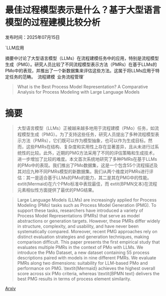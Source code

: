 # 最佳过程模型表示是什么？基于大型语言模型的过程建模比较分析

发布时间：2025年07月15日

`LLM应用

摘要中讨论了大型语言模型（LLMs）在流程建模任务中的应用，特别是流程模型生成（PMG）。研究人员比较了不同流程模型表示方法（PMRs）在基于LLMs的PMo中的表现，并推出了一个新数据集来评估这些方法。这属于将LLMs应用于特定任务的范畴。` `流程建模` `业务流程管理`

> What is the Best Process Model Representation? A Comparative Analysis for Process Modeling with Large Language Models

# 摘要

> 大型语言模型（LLMs）正被越来越多地用于流程建模（PMo）任务，如流程模型生成（PMG）。为了支持这些任务，研究人员提出了多种流程模型表示方法（PMRs），它们既可以作为模型抽象，也可以作为生成目标。然而，这些PMRs在结构、复杂度和实用性上存在显著差异，且从未进行过系统性的比较。此外，近期的PMG方法采用了不同的评估策略和生成技术，进一步增加了比较的难度。本文首次系统地研究了多种PMRs在基于LLMs的PMo中的表现。我们推出了PMo数据集，这是一个包含55个流程描述及其对应九种不同PMRs模型的新数据集。我们从两个维度对PMRs进行评估：其一是适合基于LLMs的PMo的能力，其二是其在PMG中的性能。	extit{Mermaid}在六个PMo标准中表现最佳，而	extit{BPMN文本}在流程元素相似性方面提供了最优的PMG结果。

> Large Language Models (LLMs) are increasingly applied for Process Modeling (PMo) tasks such as Process Model Generation (PMG). To support these tasks, researchers have introduced a variety of Process Model Representations (PMRs) that serve as model abstractions or generation targets. However, these PMRs differ widely in structure, complexity, and usability, and have never been systematically compared. Moreover, recent PMG approaches rely on distinct evaluation strategies and generation techniques, making comparison difficult. This paper presents the first empirical study that evaluates multiple PMRs in the context of PMo with LLMs. We introduce the PMo Dataset, a new dataset containing 55 process descriptions paired with models in nine different PMRs. We evaluate PMRs along two dimensions: suitability for LLM-based PMo and performance on PMG. \textit{Mermaid} achieves the highest overall score across six PMo criteria, whereas \textit{BPMN text} delivers the best PMG results in terms of process element similarity.

[Arxiv](https://arxiv.org/abs/2507.11356)